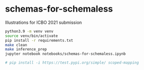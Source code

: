# schemas-for-schemaless
Illustrations for ICBO 2021 submission

```Bash
python3.9 -m venv venv                                
source venv/bin/activate
pip install -r requirements.txt
make clean
make inference_prep
jupyter notebook notebooks/schemas-for-schemaless.ipynb

# pip install -i https://test.pypi.org/simple/ scoped-mapping
```

